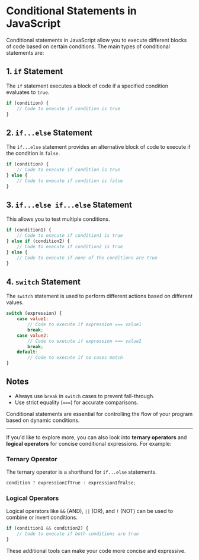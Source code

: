 # Conditional Statements in JavaScript

Conditional statements in JavaScript allow you to execute different blocks of code based on certain conditions. The main types of conditional statements are:

## 1. `if` Statement
The `if` statement executes a block of code if a specified condition evaluates to `true`.

```javascript
if (condition) {
    // Code to execute if condition is true
}
```

## 2. `if...else` Statement
The `if...else` statement provides an alternative block of code to execute if the condition is `false`.

```javascript
if (condition) {
    // Code to execute if condition is true
} else {
    // Code to execute if condition is false
}
```

## 3. `if...else if...else` Statement
This allows you to test multiple conditions.

```javascript
if (condition1) {
    // Code to execute if condition1 is true
} else if (condition2) {
    // Code to execute if condition2 is true
} else {
    // Code to execute if none of the conditions are true
}
```

## 4. `switch` Statement
The `switch` statement is used to perform different actions based on different values.

```javascript
switch (expression) {
    case value1:
        // Code to execute if expression === value1
        break;
    case value2:
        // Code to execute if expression === value2
        break;
    default:
        // Code to execute if no cases match
}
```

## Notes
- Always use `break` in `switch` cases to prevent fall-through.
- Use strict equality (`===`) for accurate comparisons.

Conditional statements are essential for controlling the flow of your program based on dynamic conditions.

---

If you'd like to explore more, you can also look into **ternary operators** and **logical operators** for concise conditional expressions. For example:

### Ternary Operator
The ternary operator is a shorthand for `if...else` statements.

```javascript
condition ? expressionIfTrue : expressionIfFalse;
```

### Logical Operators
Logical operators like `&&` (AND), `||` (OR), and `!` (NOT) can be used to combine or invert conditions.

```javascript
if (condition1 && condition2) {
    // Code to execute if both conditions are true
}
```

These additional tools can make your code more concise and expressive.